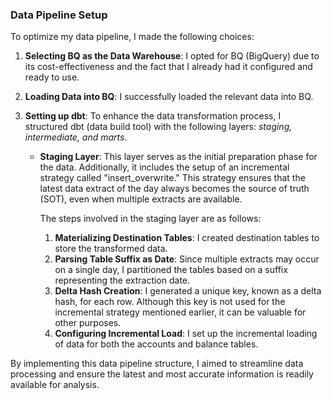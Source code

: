 ### Data Pipeline Setup

To optimize my data pipeline, I made the following choices:

1. **Selecting BQ as the Data Warehouse**: I opted for BQ (BigQuery) due to its cost-effectiveness and the fact that I already had it configured and ready to use.

2. **Loading Data into BQ**: I successfully loaded the relevant data into BQ.

3. **Setting up dbt**: To enhance the data transformation process, I structured dbt (data build tool) with the following layers: *staging, intermediate, and marts*.

   - **Staging Layer**: This layer serves as the initial preparation phase for the data. Additionally, it includes the setup of an incremental strategy called "insert_overwrite." This strategy ensures that the latest data extract of the day always becomes the source of truth (SOT), even when multiple extracts are available.

     The steps involved in the staging layer are as follows:

     1. **Materializing Destination Tables**: I created destination tables to store the transformed data.
     2. **Parsing Table Suffix as Date**: Since multiple extracts may occur on a single day, I partitioned the tables based on a suffix representing the extraction date.
     3. **Delta Hash Creation**: I generated a unique key, known as a delta hash, for each row. Although this key is not used for the incremental strategy mentioned earlier, it can be valuable for other purposes.
     4. **Configuring Incremental Load**: I set up the incremental loading of data for both the accounts and balance tables.

By implementing this data pipeline structure, I aimed to streamline data processing and ensure the latest and most accurate information is readily available for analysis.
